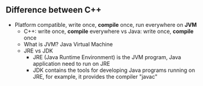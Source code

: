 ## Difference between C++

- Platform compatible, write once, **compile** once, run everywhere on **JVM**
  - C++: write once, **compile** everywhere vs Java: write once, **compile** once
  - What is JVM? Java Virtual Machine
  - JRE vs JDK
    - JRE (Java Runtime Environment) is the JVM program, Java application need to run on JRE
    - JDK contains the tools for developing Java programs running on JRE, for example, it provides the compiler "javac"
